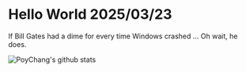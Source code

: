 # Hello World 2025/03/23

If Bill Gates had a dime for every time Windows crashed ... Oh wait, he does.

![PoyChang's github stats](https://github-readme-stats.vercel.app/api?username=poychang&show_icons=true&theme=dracula)
